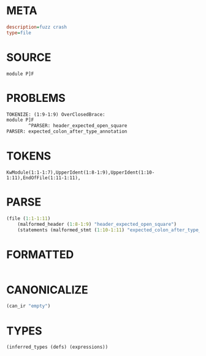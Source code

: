 # META
~~~ini
description=fuzz crash
type=file
~~~
# SOURCE
~~~roc
module P]F
~~~
# PROBLEMS
~~~txt
TOKENIZE: (1:9-1:9) OverClosedBrace:
module P]F
        ^PARSER: header_expected_open_square
PARSER: expected_colon_after_type_annotation
~~~
# TOKENS
~~~zig
KwModule(1:1-1:7),UpperIdent(1:8-1:9),UpperIdent(1:10-1:11),EndOfFile(1:11-1:11),
~~~
# PARSE
~~~clojure
(file (1:1-1:11)
	(malformed_header (1:8-1:9) "header_expected_open_square")
	(statements (malformed_stmt (1:10-1:11) "expected_colon_after_type_annotation")))
~~~
# FORMATTED
~~~roc

~~~
# CANONICALIZE
~~~clojure
(can_ir "empty")
~~~
# TYPES
~~~clojure
(inferred_types (defs) (expressions))
~~~